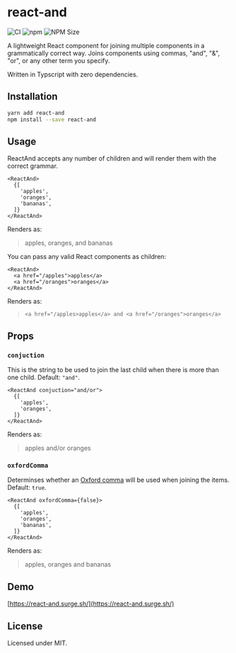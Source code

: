 # react-and

![CI](https://github.com/lhansford/react-and/workflows/CI/badge.svg)
![npm](https://img.shields.io/npm/v/react-and?style=flat-square)
![NPM Size](https://img.shields.io/bundlephobia/min/react-and?style=flat-square)

A lightweight React component for joining multiple components in a grammatically correct way. Joins
components using commas, "and", "&", "or", or any other term you specify.

Written in Typscript with zero dependencies.

## Installation

```sh
yarn add react-and
npm install --save react-and
```

## Usage

ReactAnd accepts any number of children and will render them with the correct grammar.

```JSX
<ReactAnd>
  {[
    'apples',
    'oranges',
    'bananas',
  ]}
</ReactAnd>
```

Renders as:
> apples, oranges, and bananas

You can pass any valid React components as children:

```JSX
<ReactAnd>
  <a href="/apples">apples</a>
  <a href="/oranges">oranges</a>
</ReactAnd>
```

Renders as:
> `<a href="/apples>apples</a> and <a href="/oranges">oranges</a>`

## Props

### `conjuction`

This is the string to be used to join the last child when there is more than one child. Default: `"and"`.

```JSX
<ReactAnd conjuction="and/or">
  {[
    'apples',
    'oranges',
  ]}
</ReactAnd>
```

Renders as:
> apples and/or oranges

### `oxfordComma`

Determinses whether an [Oxford comma](https://en.wikipedia.org/wiki/Serial_comma) will be used when joining the items. Default: `true`.

```JSX
<ReactAnd oxfordComma={false}>
  {[
    'apples',
    'oranges',
    'bananas',
  ]}
</ReactAnd>
```

Renders as:
> apples, oranges and bananas

## Demo

[https://react-and.surge.sh/](https://react-and.surge.sh/)

## License

Licensed under MIT.
